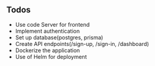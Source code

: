 ## Todos

- Use code Server for frontend
- Implement authentication
- Set up database(postgres, prisma)
- Create API endpoints(/sign-up, /sign-in, /dashboard)
- Dockerize the application
- Use of Helm for deployment
